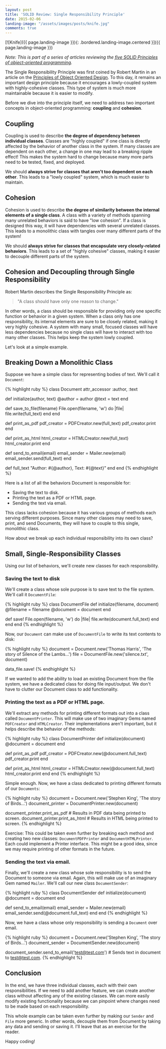 ```yaml
---
layout: post
title: 'SOLID Review: Single Responsibility Principle'
date: 2015-02-06
landing-image: "/assets/images/posts/knife.jpg"
comments: true
---
```


[![Knife]({{ page.landing-image }}){: .bordered.landing-image.centered }]({{ page.landing-image }})

*Note: This is part of a series of articles reviewing the [five SOLID Principles of object-oriented programming](http://en.wikipedia.org/wiki/SOLID_%28object-oriented_design%29).*

The Single Responsibility Principle was first coined by Robert Martin in an article on the [Principles of Object Oriented Design](http://butunclebob.com/ArticleS.UncleBob.PrinciplesOfOod). To this day, it remains an important design principle because it encourages a lowly-coupled system with highly-cohesive classes. This type of system is much more maintainable because it is easier to modify.

Before we dive into the principle itself, we need to address two important concepts in object-oriented programming: **coupling** and **cohesion**.

## Coupling

Coupling is used to describe **the degree of dependency between individual classes**. Classes are "highly coupled" if one class is directly affected by the behavior of another class in the system. If many classes are dependent on each other, a change in one may lead to a breaking ripple effect! This makes the system hard to change because many more parts need to be tested, fixed, and deployed.

We should **always strive for classes that aren't too dependent on each other**. This leads to a "lowly coupled" system, which is much easier to maintain.

## Cohesion

Cohesion is used to describe **the degree of similarity between the internal elements of a single class**. A class with a variety of methods spanning many unrelated behaviors is said to have "low cohesion". If a class is designed this way, it will have dependencies with several unrelated classes. This leads to a monolithic class with tangles over many different parts of the system!

We should **always strive for classes that encapsulate very closely-related behaviors**. This leads to a set of "highly cohesive" classes, making it easier to decouple different parts of the system.

## Cohesion and Decoupling through Single Responsibility

Robert Martin describes the Single Responsibility Principle as:

> "A class should have only one reason to change."

In other words, a class should be responsible for providing only one specific function or behavior in a given system. When a class only has one responsibility, its internal elements are sure to be closely related, making it very highly cohesive. A system with many small, focused classes will have less dependencies because no single class will have to interact with too many other classes. This helps keep the system lowly coupled.

Let's look at a simple example.

## Breaking Down a Monolithic Class

Suppose we have a simple class for representing bodies of text. We'll call it `Document`:

{% highlight ruby %}
class Document
  attr_accessor :author, :text
 
  def initialize(author, text)
    @author = author
    @text = text
  end
 
  def save_to_file(filename)
    File.open(filename, 'w') do |file|
      file.write(full_text)
    end
  end
 
  def print_as_pdf
    pdf_creator = PDFCreator.new(full_text)
    pdf_creator.print
  end
 
  def print_as_html
    html_creator = HTMLCreator.new(full_text)
    html_creator.print
  end
 
  def send_to_email(email)
    email_sender = Mailer.new(email)
    email_sender.send(full_text)
  end
 
  def full_text
    "Author: #{@author}, Text: #{@text}"
  end
end
{% endhighlight %}

Here is a list of all the behaviors Document is responsible for:

* Saving the text to disk.
* Printing the text as a PDF or HTML page.
* Sending the text via email.

This class lacks cohesion because it has various groups of methods each serving different purposes. Since many other classes may need to save, print, and send Documents, they will have to couple to this single, monolithic class.

How about we break up each individual responsibility into its own class?

## Small, Single-Responsibility Classes

Using our list of behaviors, we'll create new classes for each responsibility.

### Saving the text to disk

We'll create a class whose sole purpose is to save text to the file system. We'll call it `DocumentFile`: 

{% highlight ruby %}
class DocumentFile
  def initialize(filename, document)
    @filename = filename
    @document = document
  end
 
  def save!
    File.open(filename, 'w') do |file|
      file.write(document.full_text)
    end
  end
end
{% endhighlight %}

Now, our `Document` can make use of `DocumentFile` to write its text contents to disk:

{% highlight ruby %}
document = Document.new('Thomas Harris', 'The story of Silence of the Lambs...')
file = DocumentFile.new('silence.txt', document)
 
data_file.save!
{% endhighlight %}

If we wanted to add the ability to load an existing Document from the file system, we have a dedicated class for doing file input/output. We don't have to clutter our Document class to add functionality.

### Printing the text as a PDF or HTML page.

We'll extract any methods for printing different formats out into a class called `DocumentPrinter`. This will make use of two imaginary Gems named `PDFCreator` and `HTMLCreator`. Their implementations aren't important, but it helps describe the behavior of the methods:

{% highlight ruby %}
class DocumentPrinter
  def initialize(document)
    @document = document
  end
 
  def print_as_pdf
    pdf_creator = PDFCreator.new(@document.full_text)
    pdf_creator.print
  end
 
  def print_as_html
    html_creator = HTMLCreator.new(@document.full_text)
    html_creator.print
  end
end
{% endhighlight %}

Simple enough. Now, we have a class dedicated to printing different formats of our `Documents`:

{% highlight ruby %}
document = Document.new('Stephen King', 'The story of Birds...')
document_printer = DocumentPrinter.new(document)
 
document_printer.print_as_pdf # Results in PDF data being printed to screen.
document_printer.print_as_html # Results in HTML being printed to screen.
{% endhighlight %}

Exercise: This could be taken even further by breaking each method and creating two new classes: `DocumentPDFPrinter` and `DocumentHTMLPrinter`. Each could implement a Printer interface. This might be a good idea, since we may require printing of other formats in the future.

### Sending the text via email.

Finally, we'll create a new class whose sole responsibility is to send the Document to someone via email. Again, this will make use of an imaginary Gem named `Mailer`. We'll call our new class `DocumentSender`:

{% highlight ruby %}
class DocumentSender
  def initialize(document)
    @document = document
  end
 
  def send_to_email(email)
    email_sender = Mailer.new(email)
    email_sender.send(@document.full_text)
  end
end
{% endhighlight %}

Now, we have a class whose only responsibility is sending a `Document` over email.

{% highlight ruby %}
document = Document.new('Stephen King', 'The story of Birds...')
document_sender = DocumentSender.new(document)
 
document_sender.send_to_email('test@test.com') # Sends text in document to test@test.com.
{% endhighlight %}

## Conclusion

In the end, we have three individual classes, each with their own responsibilities. If we need to add another feature, we can create another class without affecting any of the existing classes. We can more easily modify existing functionality because we can pinpoint where changes need to be made based on each responsibility.

This whole example can be taken even further by making our `Sender` and `File` more generic. In other words, decouple them from Document by taking any data and sending or saving it. I'll leave that as an exercise for the reader.

Happy coding!
